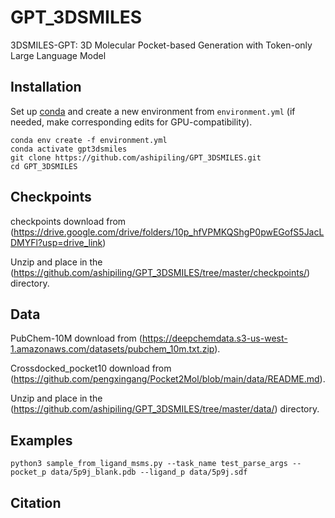 # GPT_3DSMILES

3DSMILES-GPT: 3D Molecular Pocket-based Generation with Token-only Large Language Model


## Installation

Set up [conda](https://conda.io/en/latest/index.html) and create a new environment from
`environment.yml` (if needed, make corresponding edits for GPU-compatibility).
```shell
conda env create -f environment.yml
conda activate gpt3dsmiles
git clone https://github.com/ashipiling/GPT_3DSMILES.git
cd GPT_3DSMILES
```


## Checkpoints

checkpoints download from (https://drive.google.com/drive/folders/10p_hfVPMKQShgP0pwEGofS5JacLDMYFl?usp=drive_link)

Unzip and place in the (https://github.com/ashipiling/GPT_3DSMILES/tree/master/checkpoints/) directory.


## Data

PubChem-10M download from (https://deepchemdata.s3-us-west-1.amazonaws.com/datasets/pubchem_10m.txt.zip).

Crossdocked_pocket10 download from (https://github.com/pengxingang/Pocket2Mol/blob/main/data/README.md).

Unzip and place in the (https://github.com/ashipiling/GPT_3DSMILES/tree/master/data/) directory.


## Examples

```shell
python3 sample_from_ligand_msms.py --task_name test_parse_args --pocket_p data/5p9j_blank.pdb --ligand_p data/5p9j.sdf
```

## Citation

